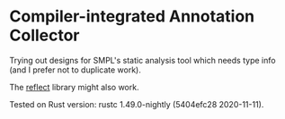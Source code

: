 # Compiler-integrated Annotation Collector

Trying out designs for SMPL's static analysis tool which needs type info (and I prefer not to duplicate work).

The [reflect](https://github.com/8BitMate/reflect) library might also work.

Tested on Rust version: rustc 1.49.0-nightly (5404efc28 2020-11-11).
